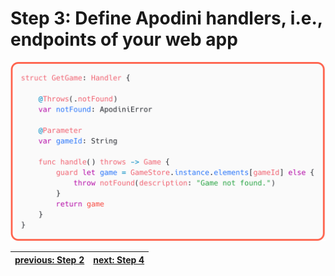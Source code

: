 # Step 3: Define Apodini handlers, i.e., endpoints of your web app

![step-3](./info-material/Apodini-OAS-Instructions/step-3.png)

|<a href="./step-2.md">previous: Step 2</a>|<a href="./step-4.md">next: Step 4</a>|
|--|--|
